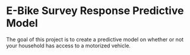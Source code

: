 # E-Bike Survey Response Predictive Model
The goal of this project is to create a predictive model on whether or not your household has access to a motorized vehicle.  
